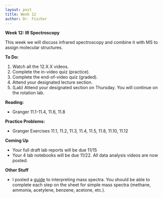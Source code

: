 ```yaml
---
layout: post
title: Week 12
author: Dr. Fischer
---
```


**Week 12: IR Spectroscopy**

This week we will discuss infrared spectroscopy and combine it with MS to assign molecular structures.

**To Do:**

1. Watch all the 12.X.X videos.  
1. Complete the in-video quiz (practice).
1. Complete the end-of-video quiz (graded).  
1. Attend your designated lecture section.
1. (Lab) Attend your designated section on Thursday.  You will continue on the rotation lab.

**Reading:**

- Granger 11.1-11.4, 11.6, 11.8

**Practice Problems:**

- Granger Exercises 11.1, 11.2, 11.3, 11.4, 11.5, 11.8, 11.10, 11.12

**Coming Up**

- Your full draft lab reports will be due 11/15
- Your 4 lab notebooks will be due 11/22.  All data analysis videos are now posted.

**Other Stuff**

- I posted a [guide]({{site.url}}/chem370/guides/mass-spec) to interpreting mass spectra.  You should be able to complete each step on the sheet for simple mass spectra (methane, ammonia, acetylene, benzene, acetone, etc.).
